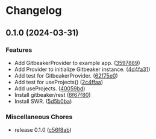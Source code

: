 # Changelog

## 0.1.0 (2024-03-31)


### Features

* Add GitbeakerProvider to example app. ([3597889](https://github.com/ryohidaka/gitbeaker-hooks/commit/3597889371b64f452d4ecb90ea0c8ca9be4cd09a))
* Add Provider to initialize Gitbeaker instance. ([4d4fa31](https://github.com/ryohidaka/gitbeaker-hooks/commit/4d4fa31cc002f43aaf09434d03762a52fc1db9a3))
* Add test for GitbeakerProvider. ([62f75e0](https://github.com/ryohidaka/gitbeaker-hooks/commit/62f75e0a179ec58197c491942cf022195a739b27))
* Add test for useProjects() ([2c4ffaa](https://github.com/ryohidaka/gitbeaker-hooks/commit/2c4ffaa78ab5d00aa514e76fa952046d1381e3c3))
* Add useProjects. ([40059bd](https://github.com/ryohidaka/gitbeaker-hooks/commit/40059bd81b7cdfe04c42afd610423cf55826cf83))
* Install gitbeaker/rest ([6f67f80](https://github.com/ryohidaka/gitbeaker-hooks/commit/6f67f8083dc58b8cb0cc9f308641c7594778c2df))
* Install SWR. ([5d5b0ba](https://github.com/ryohidaka/gitbeaker-hooks/commit/5d5b0ba3ac398233d8120c6acd8053c0992e8e16))


### Miscellaneous Chores

* release 0.1.0 ([c56f8ab](https://github.com/ryohidaka/gitbeaker-hooks/commit/c56f8ab86978c3586ff376345e85974b3a4e983d))
